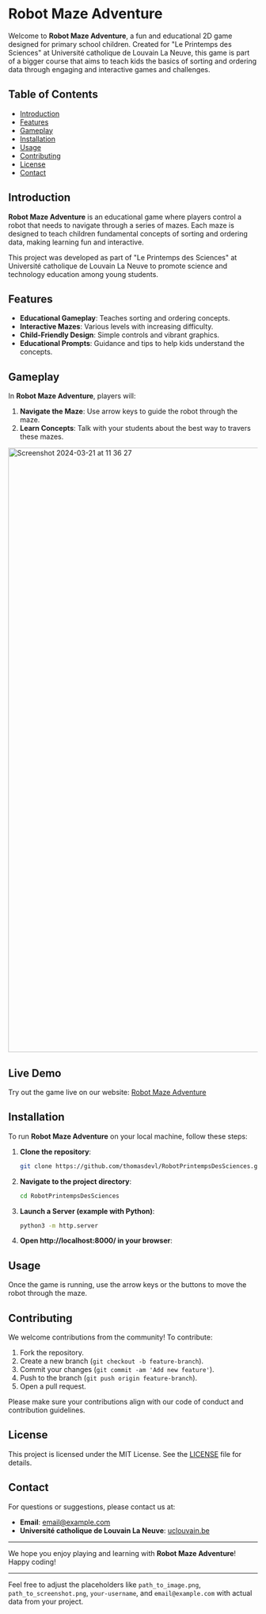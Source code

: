 # Robot Maze Adventure

Welcome to **Robot Maze Adventure**, a fun and educational 2D game designed for primary school children. Created for "Le Printemps des Sciences" at Université catholique de Louvain La Neuve, this game is part of a bigger course that aims to teach kids the basics of sorting and ordering data through engaging and interactive games and challenges.

## Table of Contents
- [Introduction](#introduction)
- [Features](#features)
- [Gameplay](#gameplay)
- [Installation](#installation)
- [Usage](#usage)
- [Contributing](#contributing)
- [License](#license)
- [Contact](#contact)

## Introduction
**Robot Maze Adventure** is an educational game where players control a robot that needs to navigate through a series of mazes. Each maze is designed to teach children fundamental concepts of sorting and ordering data, making learning fun and interactive.

This project was developed as part of "Le Printemps des Sciences" at Université catholique de Louvain La Neuve to promote science and technology education among young students.

## Features
- **Educational Gameplay**: Teaches sorting and ordering concepts.
- **Interactive Mazes**: Various levels with increasing difficulty.
- **Child-Friendly Design**: Simple controls and vibrant graphics.
- **Educational Prompts**: Guidance and tips to help kids understand the concepts.

## Gameplay
In **Robot Maze Adventure**, players will:
1. **Navigate the Maze**: Use arrow keys to guide the robot through the maze.
2. **Learn Concepts**: Talk with your students about the best way to travers these mazes.

<img width="1219" alt="Screenshot 2024-03-21 at 11 36 27" src="https://github.com/thomasdevl/RobotDemo/assets/91684310/ca8d8336-3422-43c5-b3d0-6d2afc088a26">


## Live Demo
Try out the game live on our website: [Robot Maze Adventure](https://thomasdevl.github.io/RobotDemo/)

## Installation
To run **Robot Maze Adventure** on your local machine, follow these steps:

1. **Clone the repository**:
    ```bash
    git clone https://github.com/thomasdevl/RobotPrintempsDesSciences.git
    ```
2. **Navigate to the project directory**:
    ```bash
    cd RobotPrintempsDesSciences
    ```
3. **Launch a Server (example with Python)**:
    ```bash
    python3 -m http.server
    ```
4. **Open http://localhost:8000/ in your browser**:

## Usage
Once the game is running, use the arrow keys or the buttons to move the robot through the maze.

## Contributing
We welcome contributions from the community! To contribute:

1. Fork the repository.
2. Create a new branch (`git checkout -b feature-branch`).
3. Commit your changes (`git commit -am 'Add new feature'`).
4. Push to the branch (`git push origin feature-branch`).
5. Open a pull request.

Please make sure your contributions align with our code of conduct and contribution guidelines.

## License
This project is licensed under the MIT License. See the [LICENSE](LICENSE) file for details.

## Contact
For questions or suggestions, please contact us at:
- **Email**: [email@example.com](mailto:email@example.com)
- **Université catholique de Louvain La Neuve**: [uclouvain.be](https://www.uclouvain.be)

---

We hope you enjoy playing and learning with **Robot Maze Adventure**! Happy coding!

---

Feel free to adjust the placeholders like `path_to_image.png`, `path_to_screenshot.png`, `your-username`, and `email@example.com` with actual data from your project.
